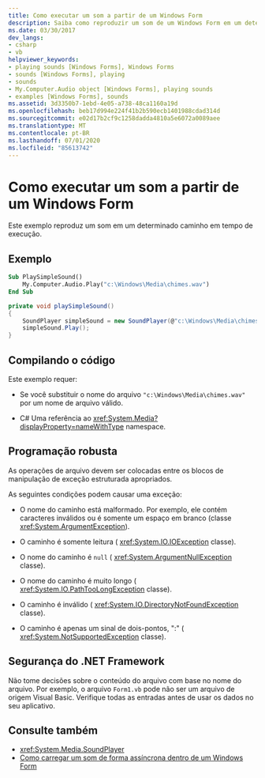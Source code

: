 ```yaml
---
title: Como executar um som a partir de um Windows Form
description: Saiba como reproduzir um som de um Windows Form em um determinado caminho no tempo de execução. Além disso, saiba mais sobre como compilar o código e a estrutura de segurança do .NET.
ms.date: 03/30/2017
dev_langs:
- csharp
- vb
helpviewer_keywords:
- playing sounds [Windows Forms], Windows Forms
- sounds [Windows Forms], playing
- sounds
- My.Computer.Audio object [Windows Forms], playing sounds
- examples [Windows Forms], sounds
ms.assetid: 3d3350b7-1ebd-4e05-a738-48ca1160a19d
ms.openlocfilehash: beb17d994e224f41b2b590ecb1401988cdad314d
ms.sourcegitcommit: e02d17b2cf9c1258dadda4810a5e6072a0089aee
ms.translationtype: MT
ms.contentlocale: pt-BR
ms.lasthandoff: 07/01/2020
ms.locfileid: "85613742"
---
```

# <a name="how-to-play-a-sound-from-a-windows-form"></a>Como executar um som a partir de um Windows Form
Este exemplo reproduz um som em um determinado caminho em tempo de execução.

## <a name="example"></a>Exemplo

```vb
Sub PlaySimpleSound()
    My.Computer.Audio.Play("c:\Windows\Media\chimes.wav")
End Sub
```

```csharp
private void playSimpleSound()
{
    SoundPlayer simpleSound = new SoundPlayer(@"c:\Windows\Media\chimes.wav");
    simpleSound.Play();
}
```

## <a name="compiling-the-code"></a>Compilando o código
 Este exemplo requer:

- Se você substituir o nome do arquivo `"c:\Windows\Media\chimes.wav"` por um nome de arquivo válido.

- C# Uma referência ao <xref:System.Media?displayProperty=nameWithType> namespace.

## <a name="robust-programming"></a>Programação robusta
 As operações de arquivo devem ser colocadas entre os blocos de manipulação de exceção estruturada apropriados.

 As seguintes condições podem causar uma exceção:

- O nome do caminho está malformado. Por exemplo, ele contém caracteres inválidos ou é somente um espaço em branco (classe <xref:System.ArgumentException>).

- O caminho é somente leitura ( <xref:System.IO.IOException> classe).

- O nome do caminho é `null` ( <xref:System.ArgumentNullException> classe).

- O nome do caminho é muito longo ( <xref:System.IO.PathTooLongException> classe).

- O caminho é inválido ( <xref:System.IO.DirectoryNotFoundException> classe).

- O caminho é apenas um sinal de dois-pontos, ":" ( <xref:System.NotSupportedException> classe).

## <a name="net-framework-security"></a>Segurança do .NET Framework
 Não tome decisões sobre o conteúdo do arquivo com base no nome do arquivo. Por exemplo, o arquivo `Form1.vb` pode não ser um arquivo de origem Visual Basic. Verifique todas as entradas antes de usar os dados no seu aplicativo.

## <a name="see-also"></a>Consulte também

- <xref:System.Media.SoundPlayer>
- [Como carregar um som de forma assíncrona dentro de um Windows Form](how-to-load-a-sound-asynchronously-within-a-windows-form.md)
